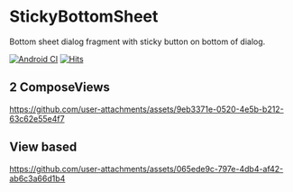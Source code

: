 # StickyBottomSheet

Bottom sheet dialog fragment with sticky button on bottom of dialog.

[![Android CI](https://github.com/hoc081098/StickyBottomSheet/actions/workflows/android.yml/badge.svg)](https://github.com/hoc081098/StickyBottomSheet/actions/workflows/android.yml)
[![Hits](https://hits.seeyoufarm.com/api/count/incr/badge.svg?url=https%3A%2F%2Fgithub.com%2Fhoc081098%2FStickyBottomSheet&count_bg=%2379C83D&title_bg=%23555555&icon=&icon_color=%23E7E7E7&title=hits&edge_flat=false)](https://hits.seeyoufarm.com)

## 2 ComposeViews

https://github.com/user-attachments/assets/9eb3371e-0520-4e5b-b212-63c62e55e4f7

## View based

https://github.com/user-attachments/assets/065ede9c-797e-4db4-af42-ab6c3a66d1b4
